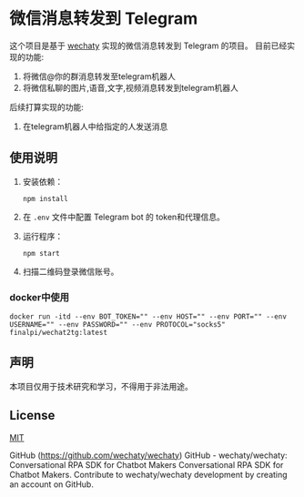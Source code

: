 # 微信消息转发到 Telegram

这个项目是基于 [wechaty](https://github.com/wechaty/wechaty) 实现的微信消息转发到 Telegram 的项目。
目前已经实现的功能:
1. 将微信@你的群消息转发至telegram机器人
2. 将微信私聊的图片,语音,文字,视频消息转发到telegram机器人

后续打算实现的功能:
1. 在telegram机器人中给指定的人发送消息

## 使用说明

1. 安装依赖：

   ```shell
   npm install
   ```

2. 在 `.env` 文件中配置 Telegram bot 的 token和代理信息。

3. 运行程序：

   ```shell
   npm start
   ```

4. 扫描二维码登录微信账号。

### docker中使用
```shell
docker run -itd --env BOT_TOKEN="" --env HOST="" --env PORT="" --env USERNAME="" --env PASSWORD="" --env PROTOCOL="socks5" finalpi/wechat2tg:latest
```

## 声明

本项目仅用于技术研究和学习，不得用于非法用途。

## License

[MIT](LICENSE)

GitHub (https://github.com/wechaty/wechaty)
GitHub - wechaty/wechaty: Conversational RPA SDK for Chatbot Makers
Conversational RPA SDK for Chatbot Makers. Contribute to wechaty/wechaty development by creating an account on GitHub.

